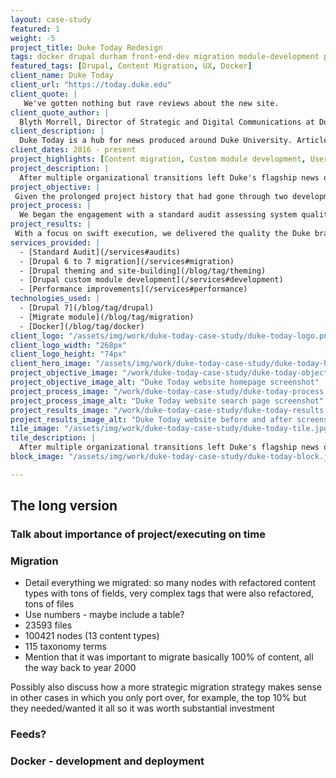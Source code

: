 ```yaml
---
layout: case-study
featured: 1
weight: -5
project_title: Duke Today Redesign
tags: docker drupal durham front-end-dev migration module-development performance user-experience
featured_tags: [Drupal, Content Migration, UX, Docker]
client_name: Duke Today
client_url: "https://today.duke.edu"
client_quote: |
   We've gotten nothing but rave reviews about the new site.
client_quote_author: |
  Blyth Morrell, Director of Strategic and Digital Communications at Duke University
client_description: |
  Duke Today is a hub for news produced around Duke University. Articles are produced by staff and faculty across the university and health system to comprise a one-stop-shop for news from around Duke.
client_dates: 2016 - present
project_highlights: [Content migration, Custom module development, User experience enhancement, Dockerized deployment]
project_description: |
  After multiple organizational transitions left Duke's flagship news outlet's redesign incomplete and in need of a new development team nearly two years into the project, design and user experience agency Cuberis entrusted Savas Labs to audit the work, implement new functionality, and execute a complex content migration within a four-month turnaround.
project_objective: |
 Given the prolonged project history that had gone through two development agencies, when design agency and fellow Durham natives Cuberis asked Savas Labs to partner, our edict was to determine what was complete and what remained so we could deliver the finished product to an eager client as soon as possible.
project_process: |
  We began the engagement with a standard audit assessing system quality and functional completion. Once we were better oriented with organizational goals and remaining work, we used an automated testing framework to ensure protection of crucial business goals during the fast-paced development that was required. We collaborated daily with the Cuberis team to tie the established user experience with our functional improvements. We implemented system monitoring and staged work on Duke's cutting-edge custom hosting infrastructure using Docker containerization to enlist consistent feedback from all stakeholders throughout.
project_results: |
 With a focus on swift execution, we delivered the quality the Duke brand demands efficiently while surfacing valuable investments in best practices for security, monitoring and performance. The results were celebrated across the University. In four months, we took sixteen years and 120,000 articles worth of rich inter-departmental content and, through Cuberis's thoughtful design, made it more engaging and accessible for the broad and distributed Duke community.
services_provided: |
  - [Standard Audit](/services#audits)
  - [Drupal 6 to 7 migration](/services#migration)
  - [Drupal theming and site-building](/blog/tag/theming)
  - [Drupal custom module development](/services#development)
  - [Performance improvements](/services#performance)
technologies_used: |
  - [Drupal 7](/blog/tag/drupal)
  - [Migrate module](/blog/tag/migration)
  - [Docker](/blog/tag/docker)
client_logo: "/assets/img/work/duke-today-case-study/duke-today-logo.png"
client_logo_width: "268px"
client_logo_height: "74px"
client_hero_image: "/assets/img/work/duke-today-case-study/duke-today-hero.jpg"
project_objective_image: "/work/duke-today-case-study/duke-today-objective.jpg"
project_objective_image_alt: "Duke Today website homepage screenshot"
project_process_image: "/work/duke-today-case-study/duke-today-process.jpg"
project_process_image_alt: "Duke Today website search page screenshot"
project_results_image: "/work/duke-today-case-study/duke-today-results.jpg"
project_results_image_alt: "Duke Today website before and after screenshot"
tile_image: "/assets/img/work/duke-today-case-study/duke-today-tile.jpg"
tile_description: |
  After multiple organizational transitions left Duke's flagship news outlet's redesign incomplete, partner Cuberis entrusted Savas Labs to audit the work, implement new functionality, and execute a complex content migration in just 4 months.
block_image: "/assets/img/work/duke-today-case-study/duke-today-block.jpg"

---
```


## The long version

### Talk about importance of project/executing on time

### Migration

- Detail everything we migrated: so many nodes with refactored content types with tons of fields, very complex tags that were also refactored, tons of files
- Use numbers - maybe include a table?
 - 23593 files
 - 100421 nodes (13 content types)
 - 115 taxonomy terms
- Mention that it was important to migrate basically 100% of content, all the way back to year 2000

Possibly also discuss how a more strategic migration strategy makes sense in other cases in which you only port over, for example, the top 10% but they needed/wanted it all so it was worth substantial investment

### Feeds?

### Docker - development and deployment
